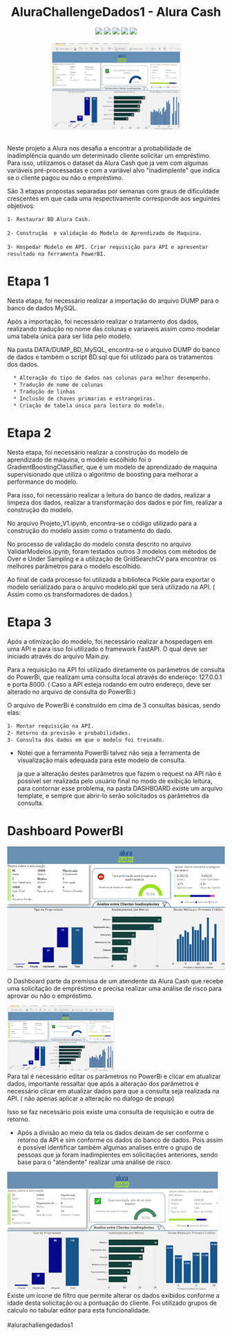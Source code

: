 <h1 align="center"> AluraChallengeDados1 - Alura Cash  </h1>

<div align="center">
<img src="https://img.shields.io/badge/MySQL-005C84?style=for-the-badge&logo=mysql&logoColor=white"><img>
<img src="https://img.shields.io/badge/Python-14354C?style=for-the-badge&logo=python&logoColor=yellow"> </img>
<img src="https://img.shields.io/badge/scikit_learn-F7931E?style=for-the-badge&logo=scikit-learn&logoColor=white"></img>
<img src="https://img.shields.io/badge/fastapi-109989?style=for-the-badge&logo=FASTAPI&logoColor=white"> </img>
<img src="https://img.shields.io/badge/PowerBI-F2C811?style=for-the-badge&logo=Power%20BI&logoColor=black"> </img>
</div>

<br>
<div align="center" >
<img src="DASHBOARDS/AtualizarRequisição.gif" width="300" height="200">
</img>
</div>
<br>

  Neste projeto a Alura nos desafia a encontrar a probabilidade de inadimplência quando um determinado cliente solicitar um empréstimo. Para isso, utilizamos o dataset da Alura Cash que ja vem com algumas variáveis pré-processadas e com a variável alvo "inadimplente" que indica se o cliente pagou ou não o empréstimo.

  
  São 3 etapas propostas separadas por semanas com graus de dificuldade crescentes em que cada uma respectivamente corresponde aos seguintes objetivos: 
    
    1- Restaurar BD Alura Cash.
    
    2- Construção  e validação do Modelo de Aprendizado de Maquina.
    
    3- Hospedar Modelo em API. Criar requisição para API e apresentar resultado na ferramenta PowerBI.


# Etapa 1
  Nesta etapa, foi necessário realizar a importação do arquivo DUMP para o banco de dados MySQL.
    
  Após a importação, foi necessário realizar o tratamento dos dados, realizando tradução no nome das colunas e variaveis assim como modelar uma tabela única para ser lida pelo modelo.

   Na pasta DATA/DUMP_BD_MySQL, encontra-se o arquivo DUMP do banco de dados e  também o script BD.sql que foi utilizado para os tratamentos dos dados.
   
      * Alteração do tipo de dados nas colunas para melhor desempenho.
      * Tradução de nome de colunas
      * Tradução de linhas
      * Inclusão de chaves primarias e estrangeiras.
      * Criação de tabela única para leitura do modelo.
      
# Etapa 2

  Nesta etapa, foi necessário realizar a construção do modelo de aprendizado de maquina, o modelo escolhido foi o GradientBoostingClassifier, que é um modelo de aprendizado de maquina supervisionado que utiliza o algoritmo de boosting para melhorar a performance do modelo.
  
  Para isso, foi necessário realizar a leitura do banco de dados, realizar a limpeza dos dados, realizar a transformação dos dados e por fim, realizar a construção do modelo.
  
  No arquivo Projeto_V1.ipynb, encontra-se o código utilizado para a construção do modelo assim como o tratamento do dado.

  No processo de validação do modelo consta descrito no arquivo ValidarModelos.ipynb, foram testados outros 3 modelos com métodos de Over e Under Sampling e a utilização de GridSearchCV para encontrar os melhores parâmetros para o modelo escolhido.

  Ao final de cada processo foi utilizada a biblioteca Pickle para exportar o modelo serializado para o arquivo modelo.pkl que será utilizado na API. ( Assim como os transformadores de dados.)

# Etapa 3
      
  Após a otimização do modelo, foi necessário realizar a hospedagem em uma API e para isso foi utilizado o framework FastAPI. O qual deve ser iniciado através do arquivo Main.py.

  Para a requisição na API foi utilizado diretamente os parâmetros de consulta do PowerBi, que realizam uma consulta local através do endereço: 127.0.0.1 e porta 8000. ( Caso a API esteja rodando em outro endereço, deve ser alterado no arquivo de consulta do PowerBi.)

  O arquivo de PowerBi é construído em cima de 3 consultas básicas, sendo elas:

    1- Montar requisição na API.
    2- Retorno da previsão e probabilidades.
    3- Consulta dos dados em que o modelo foi treinado.
  
* Notei que a ferramenta PowerBi talvez não seja a ferramenta de visualização mais adequada para este modelo de consulta.

    ja que a alteração destes parâmetros que fazem o request na API não é possível ser realizada pelo usuário final no modo de exibição leitura, para contornar esse problema, na pasta DASHBOARD existe um arquivo template, e sempre que abrir-lo serão solicitados os parâmetros da consulta. 

# Dashboard PowerBI

<img src="DASHBOARDS/Dash.PNG">
</img>

  O Dashboard parte da premissa de um atendente da Alura Cash que recebe uma solicitação de empréstimo e precisa realizar uma análise de risco para aprovar ou não o empréstimo.

<div display="flex">

<img src="DASHBOARDS/AtualizarRequisição.gif"> 
  </img> 

  <div display="inline-block">
  Para tal é necessário editar os parâmetros no PowerBi e clicar em atualizar dados, importante ressaltar que após a alteração dos parâmetros é necessário clicar em atualizar dados para que a consulta seja realizada na API. ( não apenas aplicar a alteração no dialogo de popup)

  Isso se faz necessário pois existe uma consulta de requisição e outra de retorno.
  </div>
</div>

  * Após a divisão ao meio da tela os dados deixam de ser conforme o retorno da API e sim conforme os dados do banco de dados. Pois assim é possível identificar também algumas analises entre o grupo de pessoas que ja foram inadimplentes em solicitações anteriores, sendo base para o "atendente" realizar uma análise de risco.

  <img src="DASHBOARDS/Gif_Filtro.gif">
  
 <br>
  Existe um ícone de filtro que permite alterar os dados exibidos conforme a idade desta solicitação ou a pontuação do cliente. Foi utilizado grupos de calculo no tabular editor para esta funcionalidade.



<br>

<br>
#alurachallengedados1
